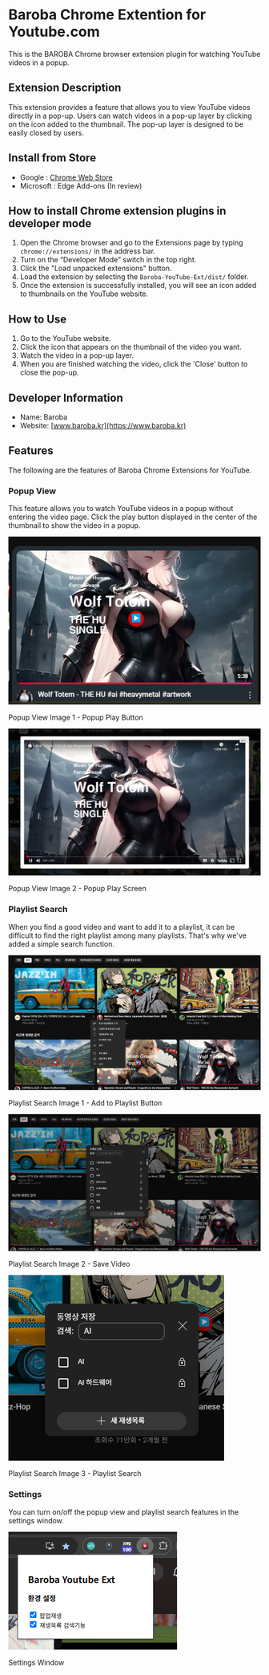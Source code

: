 # Baroba Chrome Extention for Youtube.com
This is the BAROBA Chrome browser extension plugin for watching YouTube videos in a popup.

## Extension Description
This extension provides a feature that allows you to view YouTube videos directly in a pop-up. Users can watch videos in a pop-up layer by clicking on the icon added to the thumbnail. The pop-up layer is designed to be easily closed by users.

## Install from Store

- Google : [Chrome Web Store](https://chromewebstore.google.com/detail/baroba-youtube-ext/epeclcdjpbiiiadlnmbjnnaielfmglea)
- Microsoft : Edge Add-ons (In review​)

## How to install Chrome extension plugins in developer mode
1. Open the Chrome browser and go to the Extensions page by typing `chrome://extensions/` in the address bar.
2. Turn on the “Developer Mode” switch in the top right.
3. Click the "Load unpacked extensions" button.
4. Load the extension by selecting the `Baroba-YouTube-Ext/dist/` folder.
5. Once the extension is successfully installed, you will see an icon added to thumbnails on the YouTube website.

## How to Use
1. Go to the YouTube website.
2. Click the icon that appears on the thumbnail of the video you want.
3. Watch the video in a pop-up layer.
4. When you are finished watching the video, click the 'Close' button to close the pop-up.

## Developer Information
- Name: Baroba
- Website: [www.baroba.kr](https://www.baroba.kr)


## Features

The following are the features of Baroba Chrome Extensions for YouTube.

### Popup View

This feature allows you to watch YouTube videos in a popup without entering the video page. Click the play button displayed in the center of the thumbnail to show the video in a popup.

![Popup View Image 1 - Popup Play Button](assets/popup-view-1.png)

Popup View Image 1 - Popup Play Button

![Popup View Image 2 - Popup Play Screen](assets/popup-view-2.png)

Popup View Image 2 - Popup Play Screen

### Playlist Search

When you find a good video and want to add it to a playlist, it can be difficult to find the right playlist among many playlists. That's why we've added a simple search function.

![Playlist Search Image 1 - Add to Playlist Button](assets/search-playlist-1.png)

Playlist Search Image 1 - Add to Playlist Button

![Playlist Search Image 2 - Save Video](assets/search-playlist-2.png)

Playlist Search Image 2 - Save Video

![Playlist Search Image 3 - Playlist Search](assets/search-playlist-3.png)

Playlist Search Image 3 - Playlist Search

### Settings

You can turn on/off the popup view and playlist search features in the settings window.

![Image 1 - Settings Window](assets/setting-window.png)

Settings Window
